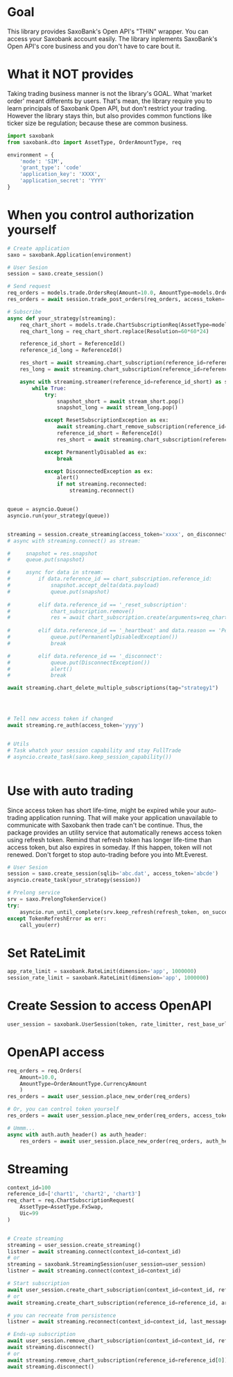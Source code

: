 # Goal
This library provides SaxoBank's Open API's "THIN" wrapper.
You can access your Saxobank account easily.
The library inplements SaxoBank's Open API's core business and you don't have to care bout it.

# What it NOT provides
Taking trading business manner is not the library's GOAL.
What 'market order' meant differents by users.
That's mean, the library require you to learn principals of Saxobank Open API,
but don't restrict your trading.
However the library stays thin, but also provides common functions like ticker size be regulation;
because these are common business.


```python
import saxobank
from saxobank.dto import AssetType, OrderAmountType, req

environment = {
    'mode': 'SIM',
    'grant_type': 'code'
    'application_key': 'XXXX',
    'application_secret': 'YYYY'
}
```
# When you control authorization yourself
```python
# Create application
saxo = saxobank.Application(environment)

# User Sesion
session = saxo.create_session()

# Send request
req_orders = models.trade.OrdersReq(Amount=10.0, AmountType=models.OrderAmountType.CurrencyAmount)
res_orders = await session.trade_post_orders(req_orders, access_token='xxxx')

# Subscribe
async def your_strategy(streaming):
    req_chart_short = models.trade.ChartSubscriptionReq(AssetType=models.AssetType.FxSwap, Uic=99, Resolution=60)
    req_chart_long = req_chart_short.replace(Resolution=60*60*24)

    reference_id_short = ReferenceId()
    reference_id_long = ReferenceId()

    res_short = await streaming.chart_subscription(reference_id=reference_id_short, arguments=req_chart_short, format=models.Format.Json, refresh_rate=1, tag="strategy1", access_token='xxxx')
    res_long = await streaming.chart_subscription(reference_id=reference_id_long, arguments=req_chart_long, format=models.Format.Json, refresh_rate=1, tag="strategy1")

    async with streaming.streamer(reference_id=reference_id_short) as stream_short, streaming.streamer(reference_id=reference_id_long) as stream_long:
        while True:
            try:
                snapshot_short = await stream_short.pop()
                snapshot_long = await stream_long.pop()

            except ResetSubscriptionException as ex:
                await streaming.chart_remove_subscription(reference_id=reference_id_short)
                reference_id_short = ReferenceId()
                res_short = await streaming.chart_subscription(reference_id=reference_id_short, arguments=req_chart_short, format=models.Format.Json, refresh_rate=1, tag="strategy1")

            except PermanentlyDisabled as ex:
                break

            except DisconnectedException as ex:
                alert()
                if not streaming.reconnected:
                    streaming.reconnect()


queue = asyncio.Queue()
asyncio.run(your_strategy(queue))


streaming = session.create_streaming(access_token='xxxx', on_disconnect=lambda x: alart(x))
# async with streaming.connect() as stream:

#     snapshot = res.snapshot
#     queue.put(snapshot)

#     async for data in stream:
#         if data.reference_id == chart_subscription.reference_id:
#             snapshot.accept_delta(data.payload)
#             queue.put(snapshot)
        
#         elif data.reference_id == '_reset_subscription':
#             chart_subscription.remove()
#             res = await chart_subscription.create(arguments=req_chart, format=models.Format.Json, refresh_rate=1, tag="strategy1")
        
#         elif data.reference_id == '_heartbeat' and data.reason == 'PermanentlyDisabled':
#             queue.put(PermanentlyDisabledException())
#             break

#         elif data.reference_id == '_disconnect':
#             queue.put(DisconnectException())
#             alert()
#             break

await streaming.chart_delete_multiple_subscriptions(tag="strategy1")




# Tell new access token if changed
await streaming.re_auth(access_token='yyyy')


# Utils
# Task whatch your session capability and stay FullTrade 
# asyncio.create_task(saxo.keep_session_capability())



```
# Use with auto trading
Since access token has short life-time, might be expired while your auto-trading application running.
That will make your application unavailable to communicate with Saxobank then trade can't be continue.
Thus, the package provides an utility service that automatically renews access token using refresh token.
Remind that refresh token has longer life-time than access token, but also expires in someday.
If this happen, token will not renewed. Don't forget to stop auto-trading before you into Mt.Everest.

```python
# User Sesion
session = saxo.create_session(sqlib='abc.dat', access_token='abcde')
asyncio.create_task(your_strategy(session))

# Prelong service
srv = saxo.PrelongTokenService()
try:
    asyncio.run_until_complete(srv.keep_refresh(refresh_token, on_success=[session.set_token]))
except TokenRefreshError as err:
    call_you(err)

```

# Set RateLimit
```python
app_rate_limit = saxobank.RateLimit(dimension='app', 1000000)
session_rate_limit = saxobank.RateLimit(dimension='app', 1000000)
```

# Create Session to access OpenAPI
```python
user_session = saxobank.UserSession(token, rate_limitter, rest_base_url='https://abc', ws_base_url='ws://abc')
```

# OpenAPI access
```python
req_orders = req.Orders(
    Amount=10.0,
    AmountType=OrderAmountType.CurrencyAmount
    )
res_orders = await user_session.place_new_order(req_orders)

# Or, you can control token yourself
res_orders = await user_session.place_new_order(req_orders, access_token=access_token)

# Ummm...
async with auth.auth_header() as auth_header:
    res_orders = await user_session.place_new_order(req_orders, auth_header)


```

# Streaming
```python
context_id=100
reference_id=['chart1', 'chart2', 'chart3']
req_chart = req.ChartSubscriptionRequest(
    AssetType=AssetType.FxSwap,
    Uic=99
)


# Create streaming
streaming = user_session.create_streaming()
listner = await streaming.connect(context_id=context_id)
# or
streaming = saxobank.StreamingSession(user_session=user_session)
listner = await streaming.connect(context_id=context_id)

# Start subscription
await user_session.create_chart_subscription(context_id=context_id, reference_id=reference_id, arguments=req_chart)
# or
await streaming.create_chart_subscription(reference_id=reference_id, arguments=req_chart)

# you can recreate from persistence
listner = await streaming.reconnect(context_id=context_id, last_message_id=10)

# Ends-up subscription
await user_session.remove_chart_subscription(context_id=context_id, reference_id=reference_id[0])
await streaming.disconnect()
# or
await streaming.remove_chart_subscription(reference_id=reference_id[0])
await streaming.disconnect()
```